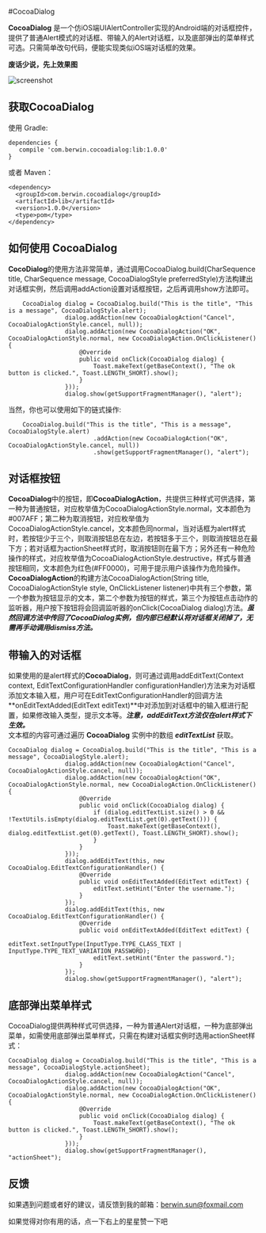 #CocoaDialog

**CocoaDialog** 是一个仿iOS端UIAlertController实现的Android端的对话框控件，提供了普通Alert模式的对话框、带输入的Alert对话框，以及底部弹出的菜单样式可选。只需简单改句代码，便能实现类似iOS端对话框的效果。  

**废话少说，先上效果图**  

![screenshot](https://github.com/swx007/CocoaDialog/blob/master/screenshot/screenshot.gif)

**获取CocoaDialog**
--------
使用 Gradle:
```
dependencies {
   compile 'com.berwin.cocoadialog:lib:1.0.0'
}
```
或者 Maven：
```
<dependency>
  <groupId>com.berwin.cocoadialog</groupId>
  <artifactId>lib</artifactId>
  <version>1.0.0</version>
  <type>pom</type>
</dependency>
```

**如何使用 CocoaDialog**
--------

**CocoDialog**的使用方法非常简单，通过调用CocoaDialog.build(CharSequence title, CharSequence message, CocoaDialogStyle preferredStyle)方法构建出对话框实例，然后调用addAction设置对话框按钮，之后再调用show方法即可。

```
	CocoaDialog dialog = CocoaDialog.build("This is the title", "This is a message", CocoaDialogStyle.alert);  
                dialog.addAction(new CocoaDialogAction("Cancel", CocoaDialogActionStyle.cancel, null));
                dialog.addAction(new CocoaDialogAction("OK", CocoaDialogActionStyle.normal, new CocoaDialogAction.OnClickListener() {
                    @Override
                    public void onClick(CocoaDialog dialog) {
                        Toast.makeText(getBaseContext(), "The ok button is clicked.", Toast.LENGTH_SHORT).show();
                    }
                }));
                dialog.show(getSupportFragmentManager(), "alert");
```
当然，你也可以使用如下的链式操作:

```
	CocoaDialog.build("This is the title", "This is a message", CocoaDialogStyle.alert)
                        .addAction(new CocoaDialogAction("OK", CocoaDialogActionStyle.cancel, null))
                        .show(getSupportFragmentManager(), "alert");
```

**对话框按钮**
--------
**CocoaDialog**中的按钮，即**CocoaDialogAction**，共提供三种样式可供选择，第一种为普通按钮，对应枚举值为CocoaDialogActionStyle.normal，文本颜色为#007AFF；第二种为取消按钮，对应枚举值为CocoaDialogActionStyle.cancel，文本颜色同normal，当对话框为alert样式时，若按钮少于三个，则取消按钮总在左边，若按钮多于三个，则取消按钮总在最下方；若对话框为actionSheet样式时，取消按钮则在最下方；另外还有一种危险操作的样式，对应枚举值为CocoaDialogActionStyle.destructive，样式与普通按钮相同，文本颜色为红色(#FF0000)，可用于提示用户该操作为危险操作。  
**CocoaDialogAction**的构建方法CocoaDialogAction(String title, CocoaDialogActionStyle style, OnClickListener listener)中共有三个参数，第一个参数为按钮显示的文本，第二个参数为按钮的样式，第三个为按钮点击动作的监听器，用户按下按钮将会回调监听器的onClick(CocoaDialog dialog)方法。***虽然回调方法中传回了CocoaDialog实例，但内部已经默认将对话框关闭掉了，无需再手动调用dismiss方法。***


**带输入的对话框**
--------
如果使用的是alert样式的**CocoaDialog**，则可通过调用addEditText(Context context, EditTextConfigurationHandler configurationHandler)方法来为对话框添加文本输入框，用户可在EditTextConfigurationHandler的回调方法**onEditTextAdded(EditText editText)**中对添加到对话框中的输入框进行配置，如果修改输入类型，提示文本等。***注意，addEditText方法仅在alert样式下生效。***  
文本框的内容可通过遍历 **CocoaDialog** 实例中的数组 ***editTextList*** 获取。

```
CocoaDialog dialog = CocoaDialog.build("This is the title", "This is a message", CocoaDialogStyle.alert);
                dialog.addAction(new CocoaDialogAction("Cancel", CocoaDialogActionStyle.cancel, null));
                dialog.addAction(new CocoaDialogAction("OK", CocoaDialogActionStyle.normal, new CocoaDialogAction.OnClickListener() {
                    @Override
                    public void onClick(CocoaDialog dialog) {
                        if (dialog.editTextList.size() > 0 && !TextUtils.isEmpty(dialog.editTextList.get(0).getText())) {
                            Toast.makeText(getBaseContext(), dialog.editTextList.get(0).getText(), Toast.LENGTH_SHORT).show();
                        }
                    }
                }));
                dialog.addEditText(this, new CocoaDialog.EditTextConfigurationHandler() {
                    @Override
                    public void onEditTextAdded(EditText editText) {
                        editText.setHint("Enter the username.");
                    }
                });
                dialog.addEditText(this, new CocoaDialog.EditTextConfigurationHandler() {
                    @Override
                    public void onEditTextAdded(EditText editText) {
                        editText.setInputType(InputType.TYPE_CLASS_TEXT | InputType.TYPE_TEXT_VARIATION_PASSWORD);
                        editText.setHint("Enter the password.");
                    }
                });
                dialog.show(getSupportFragmentManager(), "alert");
```


**底部弹出菜单样式**
--------
CocoaDialog提供两种样式可供选择，一种为普通Alert对话框，一种为底部弹出菜单，如需使用底部弹出菜单样式，只需在构建对话框实例时选用actionSheet样式：

```
CocoaDialog dialog = CocoaDialog.build("This is the title", "This is a message", CocoaDialogStyle.actionSheet);
                dialog.addAction(new CocoaDialogAction("Cancel", CocoaDialogActionStyle.cancel, null));
                dialog.addAction(new CocoaDialogAction("OK", CocoaDialogActionStyle.normal, new CocoaDialogAction.OnClickListener() {
                    @Override
                    public void onClick(CocoaDialog dialog) {
                        Toast.makeText(getBaseContext(), "The ok button is clicked.", Toast.LENGTH_SHORT).show();
                    }
                }));
                dialog.show(getSupportFragmentManager(), "actionSheet");
```


**反馈**
--------
如果遇到问题或者好的建议，请反馈到我的邮箱：berwin.sun@foxmail.com

如果觉得对你有用的话，点一下右上的星星赞一下吧
